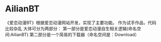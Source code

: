 # AilianBT
《爱恋动漫BT》根据爱恋动漫网站开发，实现了主要功能。
作为试手作品，代码比较杂乱
大体可分为两部分：
第一部分是爱恋动漫自生相关逻辑(命名空间:AilianBT)
第二部分是一个简易的下载器（命名空间是：Download）
